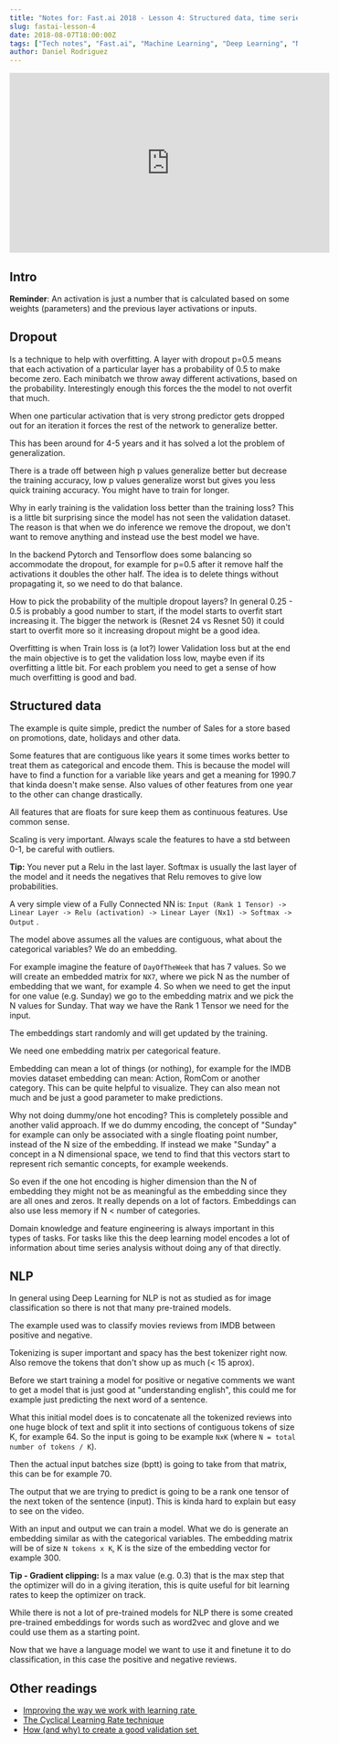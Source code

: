 ```yaml
---
title: "Notes for: Fast.ai 2018 - Lesson 4: Structured data, time series and language models"
slug: fastai-lesson-4
date: 2018-08-07T18:00:00Z
tags: ["Tech notes", "Fast.ai", "Machine Learning", "Deep Learning", "NLP"]
author: Daniel Rodriguez
---
```


<iframe width="560" height="315" src="https://www.youtube.com/embed/gbceqO8PpBg" title="YouTube video player" frameborder="0" allow="accelerometer; autoplay; clipboard-write; encrypted-media; gyroscope; picture-in-picture" allowfullscreen></iframe>

## Intro

**Reminder**: An activation is just a number that is calculated based on some weights (parameters) and the previous layer activations or inputs.

## Dropout

Is a technique to help with overfitting. A layer with dropout p=0.5 means that each activation of a particular layer has a probability of 0.5 to make become zero. Each minibatch we throw away different activations, based on the probability. Interestingly enough this forces the the model to not overfit that much.

When one particular activation that is very strong predictor gets dropped out for an iteration it forces the rest of the network to generalize better.

This has been around for 4-5 years and it has solved a lot the problem of generalization.

There is a trade off between high p values generalize better but decrease the training accuracy, low p values generalize worst but gives you less quick training accuracy. You might have to train for longer.

Why in early training is the validation loss better than the training loss? This is a little bit surprising since the model has not seen the validation dataset. The reason is that when we do inference we remove the dropout, we don't want to remove anything and instead use the best model we have.

In the backend Pytorch and Tensorflow does some balancing so accommodate the dropout, for example for p=0.5 after it remove half the activations it doubles the other half. The idea is to delete things without propagating it, so we need to do that balance.

How to pick the probability of the multiple dropout layers? In general 0.25 - 0.5 is probably a good number to start, if the model starts to overfit start increasing it. The bigger the network is (Resnet 24 vs Resnet 50) it could start to overfit more so it increasing dropout might be a good idea.

Overfitting is when Train loss is (a lot?) lower Validation loss but at the end the main objective is to get the validation loss low, maybe even if its overfitting a little bit. For each problem you need to get a sense of how much overfitting is good and bad.

## Structured data

The example is quite simple, predict the number of Sales for a store based on promotions, date, holidays and other data.

Some features that are contiguous like years it some times works better to treat them as categorical and encode them. This is because the model will have to find a function for a variable like years and get a meaning for 1990.7 that kinda doesn't make sense. Also values of other features from one year to the  other can change drastically.

All features that are floats for sure keep them as continuous features. Use common sense.

Scaling is very important. Always scale the features to have a std between 0-1, be careful with outliers.

**Tip:** You never put a Relu in the last layer. Softmax is usually the last layer of the model and it needs the negatives that Relu removes to give low probabilities.

A very simple view of a Fully Connected NN is: `Input (Rank 1 Tensor) -> Linear Layer -> Relu (activation) -> Linear Layer (Nx1) -> Softmax -> Output` .

The model above assumes all the values are contiguous, what about the categorical variables? We do an embedding.

For example imagine the feature of `DayOfTheWeek` that has 7 values. So we will create an embedded matrix for `NX7`, where we pick N as the number of embedding that we want, for example 4. So when we need to get the input for one value (e.g. Sunday) we go to the embedding matrix and we pick the N values for Sunday. That way we have the Rank 1 Tensor we need for the input.

The embeddings start randomly and will get updated by the training.

We need one embedding matrix per categorical feature.

Embedding can mean a lot of things (or nothing), for example for the IMDB movies dataset embedding can mean: Action, RomCom or another category. This can be quite helpful to visualize. They can also mean not much and be just a good parameter to make predictions.

Why not doing dummy/one hot encoding? This is completely possible and another valid approach. If we do dummy encoding, the concept of "Sunday" for example can only be associated with a single floating point number, instead of the N size of the embedding. If instead we make "Sunday" a concept in a N dimensional space, we tend to find that this vectors start to represent rich semantic concepts, for example weekends.

So even if the one hot encoding is higher dimension than the N of embedding they might not be as meaningful as the embedding since they are all ones and zeros. It really depends on a lot of factors. Embeddings can also use less memory if N \< number of categories.

Domain knowledge and feature engineering is always important in this types of tasks. For tasks like this the deep learning model encodes a lot of information about time series analysis without doing any of that directly.

## NLP

In general using Deep Learning for NLP is not as studied as for image classification so there is not that many pre-trained models.

The example used was to classify movies reviews from IMDB between positive and negative.

Tokenizing is super important and spacy has the best tokenizer right now. Also remove the tokens that don't show up as much (\< 15 aprox).

Before we start training a model for positive or negative comments we want to get a model that is just good at "understanding english", this could me for example just predicting the next word of a sentence.

What this initial model does is to concatenate all the tokenized reviews into one huge block of text and split it into sections of contiguous tokens of size K, for example 64. So the input is going to be  example `NxK` (where `N = total number of tokens / K`).

Then the actual input batches size (bptt) is going to take from that matrix, this can be for example 70.

The output that we are trying to predict is going to be a rank one tensor of the next token of the sentence (input). This is kinda hard to explain but easy to see on the video.

With an input and output we can train a model. What we do is generate an embedding similar as with the categorical variables. The embedding matrix will be of size `N tokens x K`, K is the size of the embedding vector for example 300.

**Tip - Gradient clipping:** Is a max value (e.g. 0.3) that is the max step that the optimizer will do in a giving iteration, this is quite useful for bit learning rates to keep the optimizer on track.

While there is not a lot of pre-trained models for NLP there is some created pre-trained embeddings for words such as word2vec and glove and we could use them as a starting point.

Now that we have a language model we want to use it and finetune it to do classification, in this case the positive and negative reviews.

## Other readings

- [Improving the way we work with learning rate ](https://techburst.io/improving-the-way-we-work-with-learning-rate-5e99554f163b)
- [The Cyclical Learning Rate technique](http://teleported.in/posts/cyclic-learning-rate/)
- [How (and why) to create a good validation set ](http://www.fast.ai/2017/11/13/validation-sets/)
